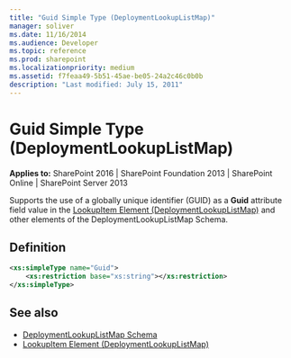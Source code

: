 ```yaml
---
title: "Guid Simple Type (DeploymentLookupListMap)"
manager: soliver
ms.date: 11/16/2014
ms.audience: Developer
ms.topic: reference
ms.prod: sharepoint
ms.localizationpriority: medium
ms.assetid: f7feaa49-5b51-45ae-be05-24a2c46c0b0b
description: "Last modified: July 15, 2011"
---
```


# Guid Simple Type (DeploymentLookupListMap)

**Applies to:** SharePoint 2016 | SharePoint Foundation 2013 | SharePoint Online | SharePoint Server 2013
  
Supports the use of a globally unique identifier (GUID) as a **Guid** attribute field value in the [LookupItem Element (DeploymentLookupListMap)](lookupitem-element-deploymentlookuplistmap.md) and other elements of the DeploymentLookupListMap Schema. 

## Definition

```XML
<xs:simpleType name="Guid">
    <xs:restriction base="xs:string"></xs:restriction>
</xs:simpleType>

```

## See also

- [DeploymentLookupListMap Schema](deploymentlookuplistmap-schema.md)
- [LookupItem Element (DeploymentLookupListMap)](lookupitem-element-deploymentlookuplistmap.md)

